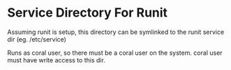 Service Directory For Runit
===
Assuming runit is setup, this directory can be symlinked to the runit service dir (eg. /etc/service)

Runs as coral user, so there must be a coral user on the system. coral user must have write access to this dir.
